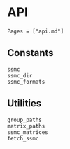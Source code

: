 # API

```@contents
Pages = ["api.md"]
```

## Constants

```@docs
ssmc
ssmc_dir
ssmc_formats
```

## Utilities

```@docs
group_paths
matrix_paths
ssmc_matrices
fetch_ssmc
```
